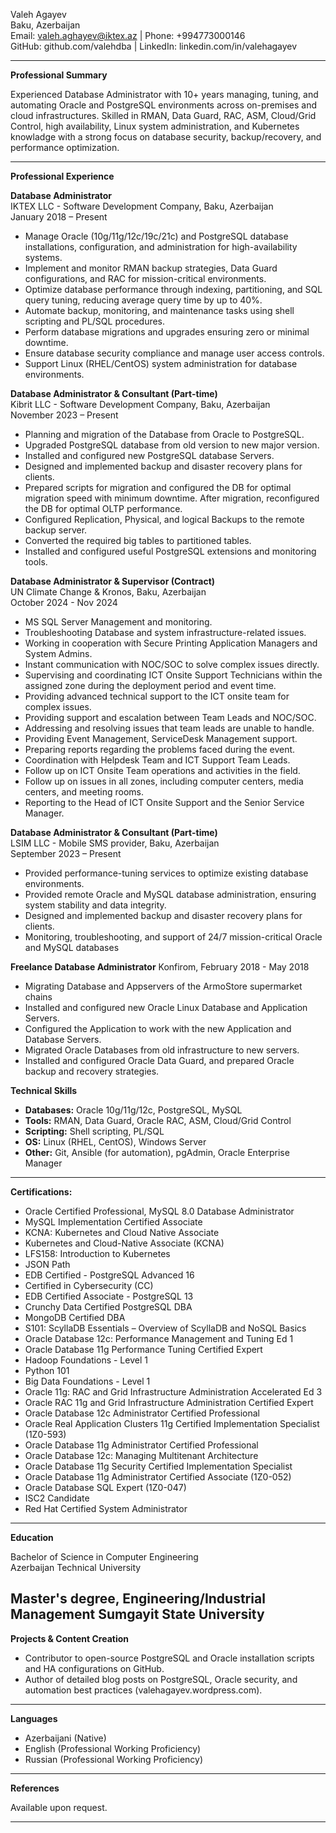 Valeh Agayev  
Baku, Azerbaijan  
Email: valeh.aghayev@iktex.az | Phone: +994773000146  
GitHub: github.com/valehdba | LinkedIn: linkedin.com/in/valehagayev

---

**Professional Summary**

Experienced Database Administrator with 10+ years managing, tuning, and automating Oracle and PostgreSQL environments across on-premises and cloud infrastructures. Skilled in RMAN, Data Guard, RAC, ASM, Cloud/Grid Control, high availability,  Linux system administration, and Kubernetes knowladge with a strong focus on database security, backup/recovery, and performance optimization.

---

**Professional Experience**

**Database Administrator**  
IKTEX LLC - Software Development Company, Baku, Azerbaijan  
January 2018 – Present

- Manage Oracle (10g/11g/12c/19c/21c) and PostgreSQL database installations, configuration, and administration for high-availability systems.
- Implement and monitor RMAN backup strategies, Data Guard configurations, and RAC for mission-critical environments.
- Optimize database performance through indexing, partitioning, and SQL query tuning, reducing average query time by up to 40%.
- Automate backup, monitoring, and maintenance tasks using shell scripting and PL/SQL procedures.
- Perform database migrations and upgrades ensuring zero or minimal downtime.
- Ensure database security compliance and manage user access controls.
- Support Linux (RHEL/CentOS) system administration for database environments.

**Database Administrator & Consultant (Part-time)**  
Kibrit LLC - Software Development Company, Baku, Azerbaijan  
November 2023 – Present
- Planning and migration of the Database from Oracle to PostgreSQL.
- Upgraded PostgreSQL database from old version to new major version.
- Installed and configured new PostgreSQL database Servers.
- Designed and implemented backup and disaster recovery plans for clients.
- Prepared scripts for migration and configured the DB for optimal migration speed with minimum downtime. After migration, reconfigured the DB for optimal OLTP performance.
- Configured Replication, Physical, and logical Backups to the remote backup server.
- Converted the required big tables to partitioned tables.
- Installed and configured useful PostgreSQL extensions and monitoring tools.

**Database Administrator & Supervisor (Contract)**  
UN Climate Change & Kronos, Baku, Azerbaijan  
October 2024 - Nov 2024 
- MS SQL Server Management and monitoring.
- Troubleshooting Database and system infrastructure-related issues.
- Working in cooperation with Secure Printing Application Managers and System Admins.
- Instant communication with NOC/SOC to solve complex issues directly.
- Supervising and coordinating ICT Onsite Support Technicians within the assigned zone
during the deployment period and event time.
- Providing advanced technical support to the ICT onsite team for complex issues.
- Providing support and escalation between Team Leads and NOC/SOC.
- Addressing and resolving issues that team leads are unable to handle.
- Providing Event Management, ServiceDesk Management support.
- Preparing reports regarding the problems faced during the event.
- Coordination with Helpdesk Team and ICT Support Team Leads.
- Follow up on ICT Onsite Team operations and activities in the field.
- Follow up on issues in all zones, including computer centers, media centers, and meeting rooms.
- Reporting to the Head of ICT Onsite Support and the Senior Service Manager.

**Database Administrator & Consultant (Part-time)**  
LSIM LLC - Mobile SMS provider, Baku, Azerbaijan  
September 2023 – Present
- Provided performance-tuning services to optimize existing database environments.
- Provided remote Oracle and MySQL database administration, ensuring system stability and data integrity.
- Designed and implemented backup and disaster recovery plans for clients.
- Monitoring, troubleshooting, and support of 24/7 mission-critical Oracle and MySQL databases

**Freelance Database Administrator**
Konfirom, February 2018 - May 2018
- Migrating Database and Appservers of the ArmoStore supermarket chains
- Installed and configured new Oracle Linux Database and Application Servers.
- Configured the Application to work with the new Application and Database Servers.
- Migrated Oracle Databases from old infrastructure to new servers.
- Installed and configured Oracle Data Guard, and prepared Oracle backup and recovery strategies.

**Technical Skills**

- **Databases:** Oracle 10g/11g/12c, PostgreSQL, MySQL
- **Tools:** RMAN, Data Guard, Oracle RAC, ASM, Cloud/Grid Control
- **Scripting:** Shell scripting, PL/SQL
- **OS:** Linux (RHEL, CentOS), Windows Server
- **Other:** Git, Ansible (for automation), pgAdmin, Oracle Enterprise Manager

---

**Certifications:**
  - Oracle Certified Professional, MySQL 8.0 Database Administrator
  - MySQL Implementation Certified Associate
  - KCNA: Kubernetes and Cloud Native Associate
  - Kubernetes and Cloud-Native Associate (KCNA)
  - LFS158: Introduction to Kubernetes
  - JSON Path
  - EDB Certified - PostgreSQL Advanced 16
  - Certified in Cybersecurity (CC)
  - EDB Certified Associate - PostgreSQL 13
  - Crunchy Data Certified PostgreSQL DBA
  - MongoDB Certified DBA
  - S101: ScyllaDB Essentials – Overview of ScyllaDB and NoSQL Basics
  - Oracle Database 12c: Performance Management and Tuning Ed 1
  - Oracle Database 11g Performance Tuning Certified Expert
  - Hadoop Foundations - Level 1
  - Python 101
  - Big Data Foundations - Level 1
  - Oracle 11g: RAC and Grid Infrastructure Administration Accelerated Ed 3
  - Oracle RAC 11g and Grid Infrastructure Administration Certified Expert
  - Oracle Database 12c Administrator Certified Professional
  - Oracle Real Application Clusters 11g Certified Implementation Specialist (1Z0-593)
  - Oracle Database 11g Administrator Certified Professional
  - Oracle Database 12c: Managing Multitenant Architecture
  - Oracle Database 11g Security Certified Implementation Specialist
  - Oracle Database 11g Administrator Certified Associate (1Z0-052)
  - Oracle Database SQL Expert (1Z0-047)
  - ISC2 Candidate
  - Red Hat Certified System Administrator


---

**Education**

Bachelor of Science in Computer Engineering  
Azerbaijan Technical University  

Master's degree, Engineering/Industrial Management
Sumgayit State University
---

**Projects & Content Creation**

- Contributor to open-source PostgreSQL and Oracle installation scripts and HA configurations on GitHub.
- Author of detailed blog posts on PostgreSQL, Oracle security, and automation best practices (valehagayev.wordpress.com).

---

**Languages**

- Azerbaijani (Native)
- English (Professional Working Proficiency)
- Russian (Professional Working Proficiency)

---

**References**

Available upon request.

---
